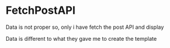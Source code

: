 # FetchPostAPI



Data is not proper so, only i have fetch the post API and display





Data is different to what they gave me to create the template
